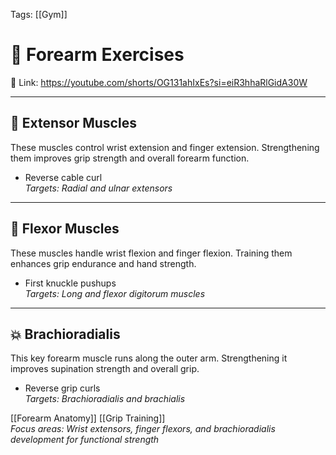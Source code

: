 Tags: [[Gym]]

# 💪 Forearm Exercises  

🔗 Link: <https://youtube.com/shorts/OG131ahIxEs?si=eiR3hhaRlGidA30W>  

---

## 🦾 Extensor Muscles  
These muscles control wrist extension and finger extension. Strengthening them improves grip strength and overall forearm function.  

- Reverse cable curl  
  *Targets: Radial and ulnar extensors*  

---

## 🤲 Flexor Muscles  
These muscles handle wrist flexion and finger flexion. Training them enhances grip endurance and hand strength.  

- First knuckle pushups  
  *Targets: Long and flexor digitorum muscles*  

---

## 💥 Brachioradialis  
This key forearm muscle runs along the outer arm. Strengthening it improves supination strength and overall grip.  

- Reverse grip curls  
  *Targets: Brachioradialis and brachialis*  

[[Forearm Anatomy]] [[Grip Training]]  
*Focus areas: Wrist extensors, finger flexors, and brachioradialis development for functional strength*
